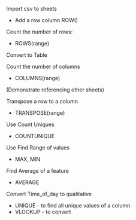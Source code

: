 Import csv to sheets

- Add a row column ROW()

Count the number of rows:

- ROWS(range)

Convert to Table

Count the number of columns

- COLUMNS(range)

(Demonstrate referencing other sheets)

Transpose a row to a column

- TRANSPOSE(range)

Use Count Uniques

- COUNTUNIQUE

Use Find Range of values

- MAX, MIN

Find Average of a feature

- AVERAGE

Convert Time_of_day to qualitative

- UNIQUE - to find all unique values of a column
- VLOOKUP - to convert







